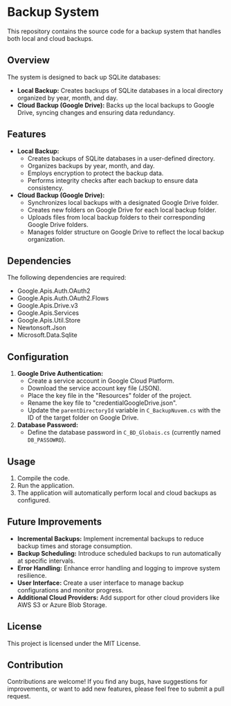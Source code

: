 # Backup System

This repository contains the source code for a backup system that handles both local and cloud backups. 

## Overview

The system is designed to back up SQLite databases:

- **Local Backup:** Creates backups of SQLite databases in a local directory organized by year, month, and day.
- **Cloud Backup (Google Drive):** Backs up the local backups to Google Drive, syncing changes and ensuring data redundancy.

## Features

- **Local Backup:**
    - Creates backups of SQLite databases in a user-defined directory.
    - Organizes backups by year, month, and day.
    - Employs encryption to protect the backup data.
    - Performs integrity checks after each backup to ensure data consistency.
- **Cloud Backup (Google Drive):**
    - Synchronizes local backups with a designated Google Drive folder.
    - Creates new folders on Google Drive for each local backup folder.
    - Uploads files from local backup folders to their corresponding Google Drive folders.
    - Manages folder structure on Google Drive to reflect the local backup organization.

## Dependencies

The following dependencies are required:

- Google.Apis.Auth.OAuth2
- Google.Apis.Auth.OAuth2.Flows
- Google.Apis.Drive.v3
- Google.Apis.Services
- Google.Apis.Util.Store
- Newtonsoft.Json
- Microsoft.Data.Sqlite

## Configuration

1. **Google Drive Authentication:**
   - Create a service account in Google Cloud Platform.
   - Download the service account key file (JSON).
   - Place the key file in the "Resources" folder of the project.
   - Rename the key file to "credentialGoogleDrive.json".
   - Update the `parentDirectoryId` variable in `C_BackupNuvem.cs` with the ID of the target folder on Google Drive.
2. **Database Password:**
   - Define the database password in `C_BD_Globais.cs` (currently named `DB_PASSOWRD`).

## Usage

1. Compile the code.
2. Run the application.
3. The application will automatically perform local and cloud backups as configured.

## Future Improvements

- **Incremental Backups:** Implement incremental backups to reduce backup times and storage consumption.
- **Backup Scheduling:** Introduce scheduled backups to run automatically at specific intervals.
- **Error Handling:** Enhance error handling and logging to improve system resilience.
- **User Interface:** Create a user interface to manage backup configurations and monitor progress.
- **Additional Cloud Providers:** Add support for other cloud providers like AWS S3 or Azure Blob Storage.

## License

This project is licensed under the MIT License.

## Contribution

Contributions are welcome! If you find any bugs, have suggestions for improvements, or want to add new features, please feel free to submit a pull request.
